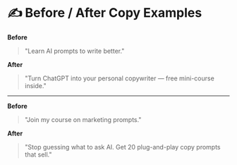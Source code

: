 # ✍️ Before / After Copy Examples

**Before**
> "Learn AI prompts to write better."

**After**
> "Turn ChatGPT into your personal copywriter — free mini-course inside."

---

**Before**
> "Join my course on marketing prompts."

**After**
> "Stop guessing what to ask AI. Get 20 plug-and-play copy prompts that sell."
